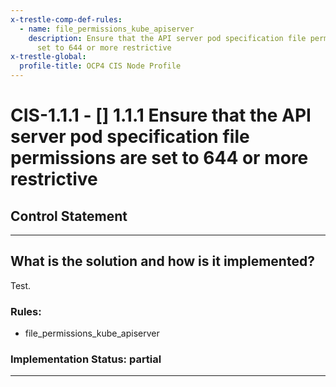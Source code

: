 ```yaml
---
x-trestle-comp-def-rules:
  - name: file_permissions_kube_apiserver
    description: Ensure that the API server pod specification file permissions are
      set to 644 or more restrictive
x-trestle-global:
  profile-title: OCP4 CIS Node Profile
---
```


# CIS-1.1.1 - \[\] 1.1.1 Ensure that the API server pod specification file permissions are set to 644 or more restrictive

## Control Statement

______________________________________________________________________

## What is the solution and how is it implemented?

<!-- For implementation status enter one of: implemented, partial, planned, alternative, not-applicable -->

<!-- Note that the list of rules under ### Rules: is read-only and changes will not be captured after assembly to JSON -->

<!-- Enter possible prose for implementation response at the control level here, after this comment -->
Test.
### Rules:

  - file_permissions_kube_apiserver

### Implementation Status: partial

______________________________________________________________________
